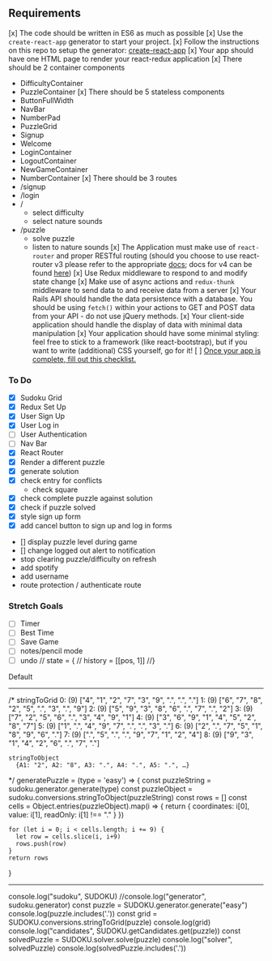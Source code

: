 ## Requirements

[x] The code should be written in ES6 as much as possible
[x] Use the `create-react-app` generator to start your project.
	[x] Follow the instructions on this repo to setup the generator: [create-react-app](https://github.com/facebookincubator/create-react-app)
[x] Your app should have one HTML page to render your react-redux application
[x] There should be 2 container components
  - DifficultyContainer
  - PuzzleContainer
[x] There should be 5 stateless components
  - ButtonFullWidth
  - NavBar
  - NumberPad
  - PuzzleGrid
  - Signup
  - Welcome
  - LoginContainer
  - LogoutContainer
  - NewGameContainer
  - NumberContainer
[x] There should be 3 routes
  - /signup
  - /login
  - /
    - select difficulty
    - select nature sounds
  - /puzzle
    - solve puzzle
    - listen to nature sounds
[x] The Application must make use of `react-router` and proper RESTful routing (should you choose to use react-router v3 please refer to the appropriate [docs](https://github.com/ReactTraining/react-router/tree/v3/docs); docs for v4 can be found [here](https://reacttraining.com/react-router/web/guides/quick-start))
[x] Use Redux middleware to respond to and modify state change
[x] Make use of async actions and `redux-thunk` middleware to send data to and receive data from a server
[x] Your Rails API should handle the data persistence with a database. You should be using `fetch()` within your actions to GET and POST data from your API - do not use jQuery methods.
[x] Your client-side application should handle the display of data with minimal data manipulation
[x] Your application should have some minimal styling: feel free to stick to a framework (like react-bootstrap), but if you want to write (additional) CSS yourself, go for it!
[ ] [Once your app is complete, fill out this checklist.](https://goo.gl/forms/ULtKsxuzWomvXuTk2)

### To Do

- [x] Sudoku Grid
- [x] Redux Set Up
- [x] User Sign Up
- [x] User Log in
- [ ] User Authentication
- [ ] Nav Bar
- [x] React Router
- [x] Render a different puzzle
- [x] generate solution
- [x] check entry for conflicts 
  - check square
- [x] check complete puzzle against solution
- [x] check if puzzle solved
- [x] style sign up form
- [x] add cancel button to sign up and log in forms
- [] display puzzle level during game
- [] change logged out alert to notification
- stop clearing puzzle/difficulty on refresh
- add spotify
- add username
- route protection / authenticate route

### Stretch Goals

- [ ] Timer
- [ ] Best Time
- [ ] Save Game
- [ ] notes/pencil mode
- [ ] undo 
        // state = {
        //  history = [[pos, 1]]
        //}

<Heading size={5} renderAs="p">Default</Heading>

-------------------------------------------

/*
    stringToGrid
      0: (9) ["4", "1", "2", "7", "3", "9", ".", ".", "."]
      1: (9) ["6", "7", "8", "2", "5", ".", "3", ".", "9"]
      2: (9) ["5", "9", "3", "8", "6", ".", "7", ".", "2"]
      3: (9) ["7", "2", "5", "6", ".", "3", "4", "9", "1"]
      4: (9) ["3", "6", "9", "1", "4", "5", "2", "8", "7"]
      5: (9) ["1", ".", "4", "9", "7", ".", ".", "3", "."]
      6: (9) ["2", ".", "7", "5", "1", "8", "9", "6", "."]
      7: (9) [".", "5", ".", ".", "9", "7", "1", "2", "4"]
      8: (9) ["9", "3", "1", "4", "2", "6", ".", "7", "."]
   
    stringToObject
      {A1: "2", A2: "8", A3: ".", A4: ".", A5: ".", …}
  */
  generatePuzzle = (type = 'easy') => {
    const puzzleString = sudoku.generator.generate(type)
    const puzzleObject = sudoku.conversions.stringToObject(puzzleString)
    const rows = []
    const cells = Object.entries(puzzleObject).map(i => {
      return {
        coordinates: i[0],
        value: i[1],
        readOnly: i[1] !== "."
      }
    })
    
    for (let i = 0; i < cells.length; i += 9) {
      let row = cells.slice(i, i+9)
      rows.push(row)
    }
    return rows
  }

--------------------------------------------

  console.log("sudoku", SUDOKU)
  //console.log("generator", sudoku.generator)
  const puzzle = SUDOKU.generator.generate("easy")
  console.log(puzzle.includes('.'))
  const grid = SUDOKU.conversions.stringToGrid(puzzle)
  console.log(grid)
  console.log("candidates", SUDOKU.getCandidates.get(puzzle))
  const solvedPuzzle = SUDOKU.solver.solve(puzzle)
  console.log("solver", solvedPuzzle)
  console.log(solvedPuzzle.includes('.'))
